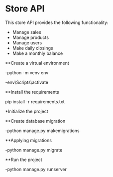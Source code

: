 # Store API
This store API provides the following functionality:
- Manage sales
- Manage products
- Manage users
- Make daily closings
- Make a monthly balance

**Create a virtual environment

-python -m venv env

-env\Scripts\activate

**Install the requirements

pip install -r requirements.txt

*Initialize the project

**Create database migration

-python manage.py makemigrations

**Applying migrations

-python manage.py migrate

**Run the project

-python manage.py runserver
